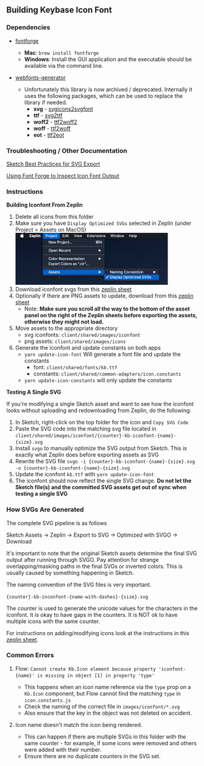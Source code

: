 ## Building Keybase Icon Font

### Dependencies

- [fontforge](https://fontforge.github.io/en-US/downloadsj)
  - **Mac**: `brew install fontforge`
  - **Windows**: Install the GUI application and the executable should be available via
    the command line.

- [webfonts-generator](https://github.com/sunflowerdeath/webfonts-generator)
  - Unfortunately this library is now archived / deprecated. Internally it uses the following packages, which can be used to replace the library if needed.
    - **svg** - [svgicons2svgfont](https://github.com/nfroidure/svgicons2svgfont)
    - **ttf** - [svg2ttf](https://github.com/fontello/svg2ttf)
    - **woff2** - [ttf2woff2](https://github.com/nfroidure/ttf2woff2)
    - **woff** - [ttf2woff](https://github.com/fontello/ttf2woff)
    - **eot** - [ttf2eot](https://github.com/fontello/ttf2eot)

### Troubleshooting / Other Documentation

[Sketch Best Practices for SVG Export](./SKETCH.md)

[Using Font Forge to Inspect Icon Font Output](./FONTFORGE.md)

### Instructions

**Building Iconfont From Zeplin**

1. Delete all icons from this folder
2. Make sure you have `Display Optimized SVGs` selected in Zeplin (under Project > Assets on MacOS)<br/>
   <img src="zeplin-settings.png" width="400" />
3. Download iconfont svgs from this [zeplin sheet](https://zpl.io/29y4w5w)
4. Optionally if there are PNG assets to update, download from this [zeplin sheet](https://zpl.io/VQoMDq4)
   - Note: **Make sure you scroll all the way to the bottom of the asset panel on the right of the Zeplin sheets before exporting the assets, otherwise they might not load.**
5. Move assets to the appropriate directory
   - svg iconfonts: `client/shared/images/iconfont`
   - png assets: `client/shared/images/icons`
6. Generate the iconfont and update constants on both apps
   - `yarn update-icon-font` Will generate a font file and update the constants
     - font: `client/shared/fonts/kb.ttf`
     - constants: `client/shared/common-adapters/icon.constants`
   - `yarn update-icon-constants` will only update the constants

**Testing A Single SVG**

If you're modifying a single Sketch asset and want to see how the iconfont looks without uploading and redownloading from Zeplin, do the following:

1. In Sketch, right-click on the top folder for the icon and `Copy SVG Code`
2. Paste the SVG code into the matching svg file located in `client/shared/images/iconfont/{counter}-kb-iconfont-{name}-{size}.svg`
3. Install `svgo` to manually optimize the SVG output from Sketch. This is exactly what Zeplin does before exporting assets as SVG
4. Rewrite the SVG file `svgo -i {counter}-kb-iconfont-{name}-{size}.svg -o {counter}-kb-iconfont-{name}-{size}.svg`
5. Update the iconfont `kb.ttf` with `yarn update-icon-font`
6. The iconfont should now reflect the single SVG change. **Do not let the Sketch file(s) and the committed SVG assets get out of sync when testing a single SVG**

### How SVGs Are Generated

The complete SVG pipeline is as follows

Sketch Assets → Zeplin → Export to SVG → Optimized with SVGO → Download

It's important to note that the original Sketch assets determine the final SVG
output after running through SVGO. Pay attention for strange overlapping/masking
paths in the final SVGs or inverted colors. This is usually caused by something
happening in Sketch.

The naming convention of the SVG files is very important.

`{counter}-kb-inconfont-{name-with-dashes}-{size}.svg`

The counter is used to generate the unicode values for the characters in the
iconfont. It is okay to have gaps in the counters. It is NOT ok to have
multiple icons with the same counter.

For instructions on adding/modifying icons look at the instructions in this
[zeplin sheet](https://zpl.io/29y4w5w).

### Common Errors

1. Flow: `Cannot create Kb.Icon element because property 'iconfont-{name}' is missing in object [1] in property 'type'`

   - This happens when an icon name reference via the `type` prop on a `Kb.Icon` component, but Flow cannot find the matching `type` in `icon.constants.js`
   - Check the naming of the correct file in `images/iconfont/*.svg`
   - Also ensure that the key in the object was not deleted on accident.

2. Icon name doesn't match the icon being rendered.

   - This can happen if there are multiple SVGs in this folder with the same counter - for example, if some icons were removed and others were added with their number.
   - Ensure there are no duplicate counters in the SVG set.
